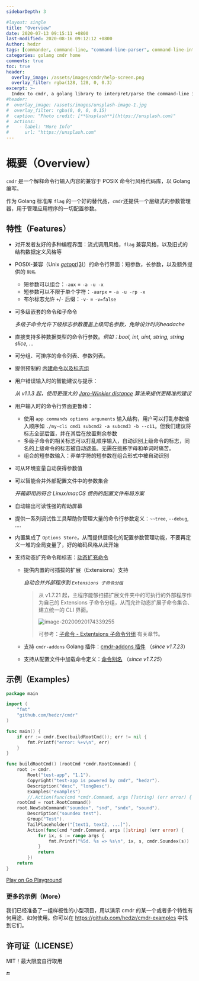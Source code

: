 ```yaml
---
sidebarDepth: 3

#layout: single
title: "Overview"
date: 2020-07-13 09:15:11 +0800
last-modified: 2020-08-16 09:12:12 +0800
Author: hedzr
tags: [commander, command-line, "command-line-parser", command-line-interface,  getops, posix, posix-compatible, hierarchical-configuration, hierarchy, cli, golang]
categories: golang cmdr home
comments: true
toc: true
header:
  overlay_image: /assets/images/cmdr/help-screen.png
  overlay_filter: rgba(128, 128, 0, 0.3)
excerpt: >-
  Index to cmdr, a golang library to interpret/parse the command-line input with POSIX-compliant mode ...
#header:
#  overlay_image: /assets/images/unsplash-image-1.jpg
#  overlay_filter: rgba(0, 0, 0, 0.15)
#  caption: "Photo credit: [**Unsplash**](https://unsplash.com)"
#  actions:
#    - label: "More Info"
#      url: "https://unsplash.com"
---
```






# 概要（Overview）



`cmdr` 是一个解释命令行输入内容的兼容于 POSIX 命令行风格代码库，以 Golang 编写。

作为 Golang 标准库 `flag` 的一个好的替代品，`cmdr`还提供一个层级式的参数管理器，用于管理应用程序的一切配置参数。




## 特性（Features）

- 对开发者友好的多种编程界面：流式调用风格，`flag` 兼容风格，以及旧式的结构数据定义风格等

- POSIX-兼容（Unix [*getopt*(3)](http://man7.org/linux/man-pages/man3/getopt.3.html)）的命令行界面：短参数，长参数，以及额外提供的 `别名`

  - 短参数可以组合：`-aux` = `-a -u -x`
  - 短参数可以不限于单个字符：`-aurpx` = `-a -u -rp -x`
  - 布尔标志允许 `+`/`-` 后缀：`-v-` = `-v=false`

- 可多级嵌套的命令和子命令

  *多级子命令允许下级标志参数覆盖上级同名参数，免除设计时的headache*

- 直接支持多种数据类型的命令行参数。*例如：bool, int, uint, string, string slice, ...*

- 可分组、可排序的命令列表、参数列表。

- 提供预制的 [内建命令以及标志组](./Z15.adv.md#builtin-commands-and-flags)

- 用户错误输入时的智能建议与提示：  

  *从 v1.1.3 起，使用更强大的 [Jaro-Winkler distance](https://en.wikipedia.org/wiki/Jaro%E2%80%93Winkler_distance) 算法来提供更精准的建议*

- 用户输入时的命令行界面更鲁棒：

  - 使用 `app commands options arguments` 输入结构，用户可以打乱参数输入顺序如 `./my-cli cmd1 subcmd2 -a subcmd3 -b --c11`。但我们建议将标志全部后置，并在其后在放置剩余参数
  - 多级子命令的相关标志可以打乱顺序输入，自动识别上级命令的标志，同名的上级命令的标志被自动遮盖。无需在挑拣字母和单词时痛苦。
  - 组合的短参数输入：非单字符的短参数在组合形式中被自动识别

- 可从环境变量自动获得参数值

- 可以智能合并外部配置文件中的参数集合  

  *开箱即用的符合 Linux/macOS 惯例的配置文件布局方案*

- 自动输出可读性强的帮助屏幕

- 提供一系列调试性工具帮助你管理大量的命令行参数定义：`~~tree`, `--debug`, ....

- 内置集成了 `Options Store`，从而提供层级化的配置参数管理功能，不要再定义一堆的全局变量了，好的编码风格从此开始

- 支持动态扩充命令和标志：[动态扩充命令](./guide/z15.adv.md#动态扩充命令)

  - 提供内置的可插拔的扩展（Extensions）支持

    *自动合并外部程序到 `Extensions 子命令分组`*
  
    > 从 v1.7.21 起，主程序能够扫描扩展文件夹中的可执行的外部程序作为自己的 Extensions 子命令分组，从而允许动态扩展子命令集合、建立统一的 CLI 界面。
    >
    > ![image-20200920174339255](https://i.loli.net/2020/09/20/bdvhoMjH6elENOT.png)
    >
    > 可参考：[子命令 - Extentsions 子命令分组](./guide/Z05.subcommand.md#extensions-子命令分组) 有关章节。
    
  - 支持 `cmdr-addons` Golang 插件：[cmdr-addons 插件](./guide/Z15.adv.md#_2-通过-golang-插件机制进行扩充) （*since v1.7.23*）
  
  - 支持从配置文件中加载命令定义：[命令别名](./guide/Z15.adv.md#_3-通过配置文件定义别名段) （*since v1.7.25*）
  



## 示例（Examples）

```go
package main

import (
	"fmt"
	"github.com/hedzr/cmdr"
)

func main() {
	if err := cmdr.Exec(buildRootCmd()); err != nil {
		fmt.Printf("error: %+v\n", err)
	}
}

func buildRootCmd() (rootCmd *cmdr.RootCommand) {
	root := cmdr.
		Root("test-app", "1.1").
		Copyright("test-app is powered by cmdr", "hedzr").
		Description("desc", "longDesc").
		Examples("examples")
		//.Action(func(cmd *cmdr.Command, args []string) (err error) { return; )
	rootCmd = root.RootCommand()
	root.NewSubCommand("soundex", "snd", "sndx", "sound").
		Description("soundex test").
		Group("Test").
		TailPlaceholder("[text1, text2, ...]").
		Action(func(cmd *cmdr.Command, args []string) (err error) {
			for ix, s := range args {
				fmt.Printf("%5d. %s => %s\n", ix, s, cmdr.Soundex(s))
			}
			return
		})
	return
}
```

[Play on Go Playground](https://play.golang.org/p/1yDj-dCJ0bB)


### 更多的示例（More）

我们已经准备了一组样板性的小型项目，用以演示 cmdr 的某一个或者多个特性有何用途、如何使用。你可以在 <https://github.com/hedzr/cmdr-examples> 中找到它们。



## 许可证（LICENSE）

MIT！最大限度自行取用



🔚